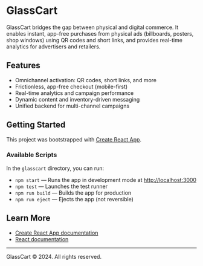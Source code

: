 # GlassCart

GlassCart bridges the gap between physical and digital commerce. It enables instant, app-free purchases from physical ads (billboards, posters, shop windows) using QR codes and short links, and provides real-time analytics for advertisers and retailers.

## Features
- Omnichannel activation: QR codes, short links, and more
- Frictionless, app-free checkout (mobile-first)
- Real-time analytics and campaign performance
- Dynamic content and inventory-driven messaging
- Unified backend for multi-channel campaigns

## Getting Started

This project was bootstrapped with [Create React App](https://github.com/facebook/create-react-app).

### Available Scripts

In the `glasscart` directory, you can run:

- `npm start` — Runs the app in development mode at [http://localhost:3000](http://localhost:3000)
- `npm test` — Launches the test runner
- `npm run build` — Builds the app for production
- `npm run eject` — Ejects the app (not reversible)

## Learn More
- [Create React App documentation](https://facebook.github.io/create-react-app/docs/getting-started)
- [React documentation](https://reactjs.org/)

---

GlassCart © 2024. All rights reserved.
